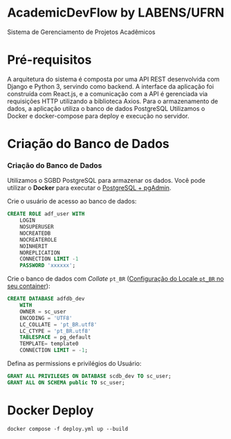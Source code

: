 # AcademicDevFlow by LABENS/UFRN
Sistema de Gerenciamento de Projetos Acadêmicos

# Pré-requisitos

A arquitetura do sistema é composta por uma API REST desenvolvida com Django e Python 3, servindo como backend. A interface da aplicação foi construída com React.js, e a comunicação com a API é gerenciada via requisições HTTP utilizando a biblioteca Axios. Para o armazenamento de dados, a aplicação utiliza o banco de dados PostgreSQL Utilizamos o Docker e docker-compose para deploy e execução no servidor. 

# Criação do Banco de Dados

### Criação do Banco de Dados

Utilizamos o SGBD PostgreSQL para armazenar os dados. Você pode utilizar o **Docker** para executar o [PostgreSQL + pgAdmin](https://github.com/tacianosilva/bsi-tasks/tree/master/database/docker/postgres).

Crie o usuário de acesso ao banco de dados:

```sql
CREATE ROLE adf_user WITH
	LOGIN
	NOSUPERUSER
	NOCREATEDB
	NOCREATEROLE
	NOINHERIT
	NOREPLICATION
	CONNECTION LIMIT -1
	PASSWORD 'xxxxxx';
```

Crie o banco de dados com *Collate* `pt_BR` ([Configuração do Locale `pt_BR` no seu container](docs/dev.md)):
```sql
CREATE DATABASE adfdb_dev
    WITH
    OWNER = sc_user
    ENCODING = 'UTF8'
    LC_COLLATE = 'pt_BR.utf8'
    LC_CTYPE = 'pt_BR.utf8'
    TABLESPACE = pg_default
    TEMPLATE= template0
    CONNECTION LIMIT = -1;
```

Defina as permissions e privilégios do Usuário:
```sql
GRANT ALL PRIVILEGES ON DATABASE scdb_dev TO sc_user;
GRANT ALL ON SCHEMA public TO sc_user;
```

# Docker Deploy

```console
docker compose -f deploy.yml up --build
```
